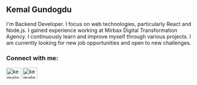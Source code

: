 <h2 align="left">Kemal Gundogdu</h2>

I'm Backend Developer. I focus on web technologies, particularly React and Node.js. I gained experience working at Mirbax Digital Transformation Agency. I continuously learn and improve myself through various projects. I am currently looking for new job opportunities and open to new challenges.


<h3 align="left">Connect with me:</h3>
<p align="left">
<a href="https://twitter.com/kegundogdu" target="blank"><img align="center" src="https://raw.githubusercontent.com/rahuldkjain/github-profile-readme-generator/master/src/images/icons/Social/twitter.svg" alt="kemalgundogdu" height="30" width="40" /></a>
<a href="https://linkedin.com/in/kegundogdu" target="blank"><img align="center" src="https://raw.githubusercontent.com/rahuldkjain/github-profile-readme-generator/master/src/images/icons/Social/linked-in-alt.svg" alt="kemalgundogdu" height="30" width="40" /></a>
</p>
